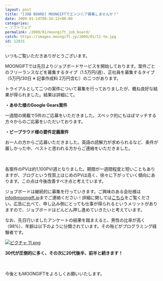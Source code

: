 ```yaml
---
layout: post
title: "[JOB BOARD] MOONGIFTでエンジニア募集しませんか？"
date: 2009-01-14T00:34:13+09:00
categories:
- ソフトウェア
permalink: /2009/01/moongift_job_board/
catch: https://images.moongift.jp/2009/01/11-tm.jpg
id: 12831
---
```

いつもご覧いただきありがとうございます。

  

MOONGIFTでは先日よりジョブボードサービスを開始しております。案件ごとのフリーランスなどを募集するタイプ（1.5万円/週）、正社員を募集するタイプ（5万円/30日 ※ 記事作成料 2万円含む）の二つがあります。

  

トライアルとして二つの案件について募集を行っておりましたが、概ね良好な結果が得られました。結果は詳細にて。

  
<!--more-->

**・あゆた様のGoogle Gears案件**

  

一週間の掲載で5件のご応募をいただきました。スペック的にもほぼマッチする方々からのご応募をいただいております。

  

**・ビープラウド様の要件定義案件**

  

お一人の方からご応募いただきました。英語の読解力が求められるなど、条件が厳しかった中、ベストと思われる方からご連絡をいただきました。

  

　

  

各案件のPVは約1,100PV/週となりました。期間が一週間程度と短いこともありますが、ブログという性質上はじめのPVは高く、徐々に下がっていく傾向にあります。この点は今後改善すべき点と考えています。

  

ジョブボードは継続的に募集を行っていきます。ご興味のある会社様は[info@moongift.jp](mailto:info@moongift.jp)までご連絡ください！詳細に関しては[こちら](http://www.moongift.jp/2009/01/job_board_on_moongift/)をご覧ください。広告に比べて、申し込み側にとっても仕事が得られるというメリットがありますので、ジョブボードはどんどん押し進めていきたいと考えています。

  

なお、先日行いましたアンケートの結果を踏まえると、男性の比率が高く（98%）、年齢は以下のように分類されています。その殆どがプログラミング経験者です。

  

[![ピクチャ 11.png](https://images.moongift.jp/2009/01/11-tm.jpg)](https://images.moongift.jp/2009/01/11.png)  
  
**30代が圧倒的に多く、その次に20代後半、前半と続きます！**

  

　

  

今後ともMOONGIFTをよろしくお願いいたします。

  
